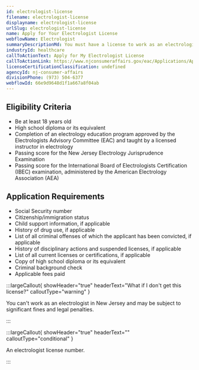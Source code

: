 ```yaml
---
id: electrologist-license
filename: electrologist-license
displayname: electrologist-license
urlSlug: electrologist-license
name: Apply for Your Electrologist License
webflowName: Electrologist
summaryDescriptionMd: You must have a license to work as an electrologist in New Jersey.
industryId: healthcare
callToActionText: Apply for My Electrologist License
callToActionLink: https://www.njconsumeraffairs.gov/eac/Applications/Application-for-Licensure-as-an-Electrologist.pdf
licenseCertificationClassification: undefined
agencyId: nj-consumer-affairs
divisionPhone: (973) 504-6377
webflowId: 66e9d9648d1f1a667a8f04ab
---
```


## Eligibility Criteria

- Be at least 18 years old
- High school diploma or its equivalent
- Completion of an electrology education program approved by the Electrologists Advisory Committee (EAC) and taught by a licensed instructor in electrology
- Passing score for the New Jersey Electrology Jurisprudence Examination
- Passing score for the International Board of Electrologists Certification (IBEC) examination, administered by the American Electrology Association (AEA)

## Application Requirements

- Social Security number
- Citizenship/immigration status
- Child support information, if applicable
- History of drug use, if applicable
- List of all criminal offenses of which the applicant has been convicted, if applicable
- History of disciplinary actions and suspended licenses, if applicable
- List of all current licenses or certifications, if applicable
- Copy of high school diploma or its equivalent
- Criminal background check
- Applicable fees paid

:::largeCallout{ showHeader="true" headerText="What if I don't get this license?" calloutType="warning" }

You can't work as an electrologist in New Jersey and may be subject to significant fines and legal penalties.

:::

:::largeCallout{ showHeader="true" headerText="" calloutType="conditional" }

An electrologist license number.

:::
